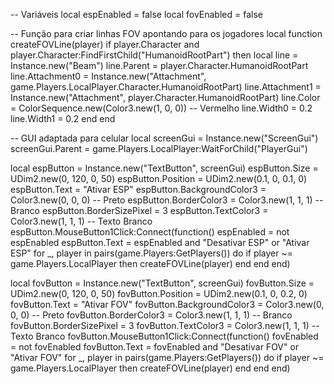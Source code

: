 -- Variáveis
local espEnabled = false
local fovEnabled = false

-- Função para criar linhas FOV apontando para os jogadores
local function createFOVLine(player)
    if player.Character and player.Character:FindFirstChild("HumanoidRootPart") then
        local line = Instance.new("Beam")
        line.Parent = player.Character.HumanoidRootPart
        line.Attachment0 = Instance.new("Attachment", game.Players.LocalPlayer.Character.HumanoidRootPart)
        line.Attachment1 = Instance.new("Attachment", player.Character.HumanoidRootPart)
        line.Color = ColorSequence.new(Color3.new(1, 0, 0)) -- Vermelho
        line.Width0 = 0.2
        line.Width1 = 0.2
    end
end

-- GUI adaptada para celular
local screenGui = Instance.new("ScreenGui")
screenGui.Parent = game.Players.LocalPlayer:WaitForChild("PlayerGui")

local espButton = Instance.new("TextButton", screenGui)
espButton.Size = UDim2.new(0, 120, 0, 50)
espButton.Position = UDim2.new(0.1, 0, 0.1, 0)
espButton.Text = "Ativar ESP"
espButton.BackgroundColor3 = Color3.new(0, 0, 0) -- Preto
espButton.BorderColor3 = Color3.new(1, 1, 1) -- Branco
espButton.BorderSizePixel = 3
espButton.TextColor3 = Color3.new(1, 1, 1) -- Texto Branco
espButton.MouseButton1Click:Connect(function()
    espEnabled = not espEnabled
    espButton.Text = espEnabled and "Desativar ESP" or "Ativar ESP"
    for _, player in pairs(game.Players:GetPlayers()) do
        if player ~= game.Players.LocalPlayer then
            createFOVLine(player)
        end
    end
end)

local fovButton = Instance.new("TextButton", screenGui)
fovButton.Size = UDim2.new(0, 120, 0, 50)
fovButton.Position = UDim2.new(0.1, 0, 0.2, 0)
fovButton.Text = "Ativar FOV"
fovButton.BackgroundColor3 = Color3.new(0, 0, 0) -- Preto
fovButton.BorderColor3 = Color3.new(1, 1, 1) -- Branco
fovButton.BorderSizePixel = 3
fovButton.TextColor3 = Color3.new(1, 1, 1) -- Texto Branco
fovButton.MouseButton1Click:Connect(function()
    fovEnabled = not fovEnabled
    fovButton.Text = fovEnabled and "Desativar FOV" or "Ativar FOV"
    for _, player in pairs(game.Players:GetPlayers()) do
        if player ~= game.Players.LocalPlayer then
            createFOVLine(player)
        end
    end
end)
